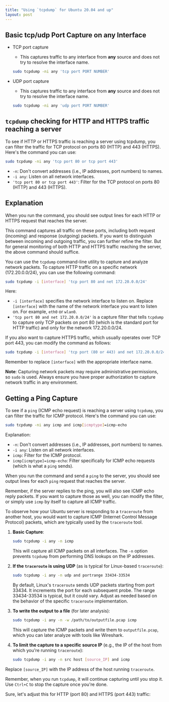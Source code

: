 ```yaml
---
title: "Using `tcpdump` for Ubuntu 20.04 and up"
layout: post
---
```


## Basic tcp/udp Port Capture on any Interface

- TCP port capture
  - This captures traffic to any interface from **any** source and does not try to resolve the interface name.

   ```bash
   sudo tcpdump -ni any 'tcp port PORT NUMBER'
   ```

- UDP port capture
  - This captures traffic to any interface from **any** source and does not try to resolve the interface name.

   ```bash
   sudo tcpdump -ni any 'udp port PORT NUMBER'
   ```

## `tcpdump` checking for HTTP and HTTPS traffic reaching a server

To see if HTTP or HTTPS traffic is reaching a server using tcpdump, you can filter the traffic for TCP protocol on ports 80 (HTTP) and 443 (HTTPS). Here's the command you can use:

```bash
sudo tcpdump -ni any 'tcp port 80 or tcp port 443'
```

* `-n`: Don't convert addresses (i.e., IP addresses, port numbers) to names.
* `-i any`: Listen on all network interfaces.
* `'tcp port 80 or tcp port 443'`: Filter for the TCP protocol on ports 80 (HTTP) and 443 (HTTPS).

## Explanation

When you run the command, you should see output lines for each HTTP or HTTPS request that reaches the server.

This command captures all traffic on these ports, including both request (incoming) and response (outgoing) packets. If you want to distinguish between incoming and outgoing traffic, you can further refine the filter. But for general monitoring of both HTTP and HTTPS traffic reaching the server, the 
above command should suffice.

You can use the `tcpdump` command-line utility to capture and analyze network packets. To capture HTTP traffic on a specific network (172.20.0.0/24), you can use the following command:

```bash
sudo tcpdump -i [interface] 'tcp port 80 and net 172.20.0.0/24'
```

Here:

- `-i [interface]` specifies the network interface to listen on. Replace `[interface]` with the name of the network interface you want to listen on. For example, `eth0` or `wlan0`.
- `'tcp port 80 and net 172.20.0.0/24'` is a capture filter that tells `tcpdump` to capture only TCP packets on port 80 (which is the standard port for HTTP traffic) and only for the network 172.20.0.0/24.

If you also want to capture HTTPS traffic, which usually operates over TCP port 443, you can modify the command as follows:

```bash
sudo tcpdump -i [interface] 'tcp port (80 or 443) and net 172.20.0.0/24'
```

Remember to replace `[interface]` with the appropriate interface name.

**Note**: Capturing network packets may require administrative permissions, so `sudo` is used. Always ensure you have proper authorization to capture network traffic in any environment.

## Getting a Ping Capture

To see if a `ping` (ICMP echo request) is reaching a server using `tcpdump`, you can filter the traffic for ICMP protocol. Here's the command you can use:

```bash
sudo tcpdump -ni any icmp and icmp[icmptype]=icmp-echo
```

Explanation:

- `-n`: Don't convert addresses (i.e., IP addresses, port numbers) to names.
- `-i any`: Listen on all network interfaces.
- `icmp`: Filter for the ICMP protocol.
- `icmp[icmptype]=icmp-echo`: Filter specifically for ICMP echo requests (which is what a `ping` sends).

When you run the command and send a `ping` to the server, you should see output lines for each `ping` request that reaches the server.

Remember, if the server replies to the ping, you will also see ICMP echo reply packets. If you want to capture those as well, you can modify the filter, or simply use `icmp` by itself to capture all ICMP traffic.

To observe how your Ubuntu server is responding to a `traceroute` from another host, you would want to capture ICMP (Internet Control Message Protocol) packets, which are typically used by the `traceroute` tool.

1. **Basic Capture**:

   ```bash
   sudo tcpdump -i any -n icmp
   ```

   This will capture all ICMP packets on all interfaces. The `-n` option prevents `tcpdump` from performing DNS lookups on the IP addresses.

2. **If the `traceroute` is using UDP** (as is typical for Linux-based `traceroute`):

   ```bash
   sudo tcpdump -i any -n udp and portrange 33434-33534
   ```

   By default, Linux's `traceroute` sends UDP packets starting from port 33434. It increments the port for each subsequent probe. The range 33434-33534 is typical, but it could vary. Adjust as needed based on the behavior of the specific `traceroute` implementation.

3. **To write the output to a file** (for later analysis):

   ```bash
   sudo tcpdump -i any -n -w /path/to/outputfile.pcap icmp
   ```

   This will capture the ICMP packets and write them to `outputfile.pcap`, which you can later analyze with tools like Wireshark.

4. **To limit the capture to a specific source IP** (e.g., the IP of the host from which you're running `traceroute`):

   ```bash
   sudo tcpdump -i any -n src host [source_IP] and icmp
   ```

Replace `[source_IP]` with the IP address of the host running `traceroute`.

Remember, when you run `tcpdump`, it will continue capturing until you stop it. Use `Ctrl+C` to stop the capture once you're done.

Sure, let's adjust this for HTTP (port 80) and HTTPS (port 443) traffic:
